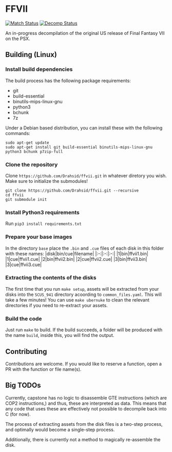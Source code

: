 # FFVII
[![Match Status](https://img.shields.io/badge/matched-0.00-brightgreen.svg)]()
[![Decomp Status](https://img.shields.io/badge/decompiled-0.00-yellow.svg)]()

An in-progress decompilation of the original US release of Final Fantasy VII on the PSX.

## Building (Linux)

### Install build dependencies
The build process has the following package requirements:
- git
- build-essential
- binutils-mips-linux-gnu
- python3
- bchunk
- 7z

Under a Debian based distribution, you can install these with the following commands:
```
sudo apt-get update
sudo apt-get install git build-essential binutils-mips-linux-gnu python3 bchunk p7zip-full
```

### Clone the repository
Clone `https://github.com/Drahsid/ffvii.git` in whatever diretory you wish. Make sure to initialize the submodules!
```
git clone https://github.com/Drahsid/ffvii.git --recursive
cd ffvii
git submodule init
```

### Install Python3 requirements
Run `pip3 install requirements.txt`

### Prepare your base images
In the directory `base` place the `.bin` and `.cue` files of each disk in this folder with these names:
|disk|bin/cue|filename|
|:-:|:-:|:-:|
|1|bin|ffvii1.bin|
|1|cue|ffvii1.cue|
|2|bin|ffvii2.bin|
|2|cue|ffvii2.cue|
|3|bin|ffvii3.bin|
|3|cue|ffvii3.cue|

### Extracting the contents of the disks
The first time that you run `make setup`, assets will be extracted from your disks into the `SCUS_941` directory acoording to `common_files.yaml`. This will take a few minutes!
You can use `make ubernuke` to clean the relevant directories if you need to re-extract your assets.

### Build the code
Just run `make` to build. If the build succeeds, a folder will be produced with the name `build`, inside this, you will find the output.

## Contributing
Contributions are welcome. If you would like to reserve a function, open a PR with the function or file name(s).

## Big TODOs
Currently, capstone has no logic to disassemble GTE instructions (which are COP2 instructions,) and thus, these are interpreted as data. This means that any code that uses these are effectively not possible to decompile back into C (for now).

The process of extracting assets from the disk files is a two-step process, and optimally would become a single-step process.

Additionally, there is currently not a method to magically re-assemble the disk.


